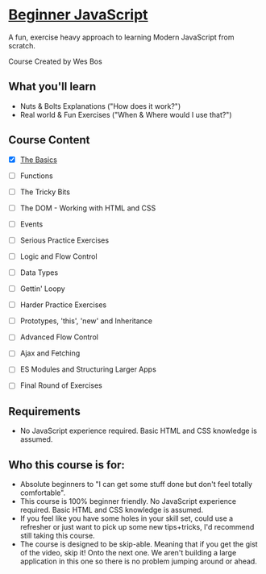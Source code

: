 # [Beginner JavaScript](https://beginnerjavascript.com/)

A fun, exercise heavy approach to learning Modern JavaScript from scratch.

Course Created by Wes Bos


## What you'll learn

- Nuts & Bolts Explanations ("How does it work?")
- Real world & Fun Exercises ("When & Where would I use that?")


## Course Content

- [x] [The Basics](01-the-basics/README.md)
- [ ] Functions
- [ ] The Tricky Bits
- [ ] The DOM - Working with HTML and CSS
- [ ] Events
- [ ] Serious Practice Exercises
- [ ] Logic and Flow Control
- [ ] Data Types
- [ ] Gettin' Loopy
- [ ] Harder Practice Exercises
- [ ] Prototypes, 'this', 'new' and Inheritance
- [ ] Advanced Flow Control
- [ ] Ajax and Fetching
- [ ] ES Modules and Structuring Larger Apps
- [ ] Final Round of Exercises


## Requirements

- No JavaScript experience required. Basic HTML and CSS knowledge is assumed.


## Who this course is for:

- Absolute beginners to "I can get some stuff done but don't feel totally comfortable".
- This course is 100% beginner friendly. No JavaScript experience required. Basic HTML and CSS knowledge is assumed.
- If you feel like you have some holes in your skill set, could use a refresher or just want to pick up some new tips+tricks, I'd recommend still taking this course.
- The course is designed to be skip-able. Meaning that if you get the gist of the video, skip it! Onto the next one. We aren't building a large application in this one so there is no problem jumping around or ahead.
